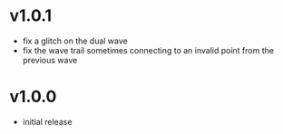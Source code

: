 # v1.0.1

- fix a glitch on the dual wave
- fix the wave trail sometimes connecting to an invalid point from the previous wave

# v1.0.0

- initial release
